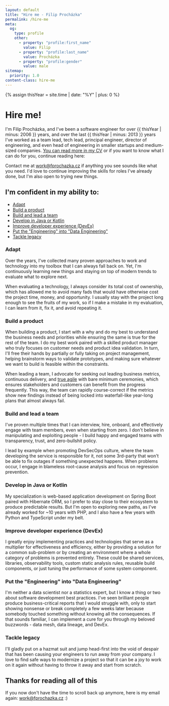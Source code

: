 ```yaml
---
layout: default
title: "Hire me - Filip Procházka"
permalink: /hire-me
meta:
  og:
    type: profile
    other:
      - property: "profile:first_name"
        value: Filip
      - property: "profile:last_name"
        value: Procházka
      - property: "profile:gender"
        value: male
sitemap:
  priority: 1.0
content-class: hire-me
---
```


{% assign thisYear = site.time | date: "%Y" | plus: 0 %}

# Hire me!

I'm Filip Procházka, and I've been a software engineer for over {{ thisYear | minus: 2006 }} years, and over the last {{ thisYear | minus: 2013 }} years I've worked as a team lead,
tech lead, principal engineer, director of engineering, and even head of engineering in smaller startups and medium-sized companies.
[You can read more in my CV](/cv) or if you want to know what I can do for you, continue reading here:

Contact me at [work@fprochazka.cz](email:work@fprochazka.cz) if anything you see sounds like what you need.
I'd love to continue improving the skills for roles I've already done, but I'm also open to trying new things.

## I'm confident in my ability to:

* [Adapt](#adapt)
* [Build a product](#build-a-product)
* [Build and lead a team](#build-and-lead-a-team)
* [Develop in Java or Kotlin](#develop-in-java-or-kotlin)
* [Improve developer experience (DevEx)](#improve-developer-experience-devex)
* [Put the "Engineering" into "Data Engineering"](#put-the-engineering-into-data-engineering)
* [Tackle legacy](#tackle-legacy)

### Adapt

Over the years, I've collected many proven approaches to work and technology into my toolbox that I can always fall back on.
Yet, I'm continuously learning new things and staying on top of modern trends to evaluate what to explore next.

When evaluating a technology, I always consider its total cost of ownership, which has allowed me to avoid many fads that would have otherwise cost the project time, money, and opportunity.
I usually stay with the project long enough to see the fruits of my work, so if I make a mistake in my evaluation, I can learn from it, fix it, and avoid repeating it.

### Build a product

When building a product, I start with a why and do my best to understand the business needs and priorities while ensuring the same is true for the rest of the team.
I do my best work paired with a skilled product manager who truly focuses on customer needs and product idea validation.
In turn, I'll free their hands by partially or fully taking on project management, helping brainstorm ways to validate prototypes, and making sure whatever we want to build is feasible within the constraints.

When leading a team, I advocate for seeking out leading business metrics, continuous delivery, and [true agile](https://agilemanifesto.org/) with bare minimum ceremonies, which ensures stakeholders and customers can benefit from the progress frequently.
This way, the team can rapidly course-correct if the metrics show new findings instead of being locked into waterfall-like year-long plans that almost always fail.

### Build and lead a team

I've proven multiple times that I can interview, hire, onboard, and effectively engage with team members, even when starting from zero.
I don't believe in manipulating and exploiting people - I build happy and engaged teams with transparency, trust, and zero-bullshit policy.

I lead by example when promoting DevSecOps culture, where the team developing the service is responsible for it, not some 3rd-party that won't be able to fix outages if something unexpected happens.
When problems occur, I engage in blameless root-cause analysis and focus on regression prevention.

### Develop in Java or Kotlin

My specialization is web-based application development on Spring Boot paired with Hibernate ORM, so I prefer to stay close to their ecosystem to produce predictable results.
But I'm open to exploring new paths, as I've already worked for ~10 years with PHP, and I also have a few years with Python and TypeScript under my belt.

### Improve developer experience (DevEx)

I greatly enjoy implementing practices and technologies that serve as a multiplier for effectiveness and efficiency, either by providing a solution for a common sub-problem or by creating an environment where a whole category of problems is prevented entirely.
These could be shared services, libraries, observability tools, custom static analysis rules, reusable build components, or just tuning the performance of some system component.

### Put the "Engineering" into "Data Engineering"

I'm neither a data scientist nor a statistics expert, but I know a thing or two about software development best practices.
I've seen brilliant people produce business-critical reports that I would struggle with, only to start showing nonsense or break completely a few weeks later because somebody touched something without knowing all the consequences.
If that sounds familiar, I can implement a cure for you through my beloved buzzwords - data mesh, data lineage, and DevEx.

### Tackle legacy

I'll gladly put on a hazmat suit and jump head-first into the void of despair that has been causing your engineers to run away from your company.
I love to find safe ways to modernize a project so that it can be a joy to work on it again without having to throw it away and start from scratch.

## Thanks for reading all of this

If you now don't have the time to scroll back up anymore, here is my email again: [work@fprochazka.cz](email:work@fprochazka.cz) :)
